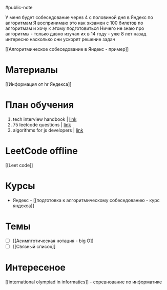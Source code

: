 
#public-note 

У меня будет собеседование через 4 с половиной дня в Яндекс по алгоритмам
Я воспринимаю это как экзамен с 100 билетов по алгоритмам и хочу к этому подготовиться
Ничего не знаю про алгоритмы - только давно изучал их в 14 году - уже 8 лет назад
интересно насколько они ускорят решение задач

[[Алгоритмическое собеседование в Яндекс - пример]]

# Материалы
[[Информация от hr Яндекса]]

# План обучения

1. tech interview handbook | [link](https://github.com/yangshun/tech-interview-handbook)
2. 75 leetcode questions | [link](https://www.teamblind.com/post/New-Year-Gift---Curated-List-of-Top-75-LeetCode-Questions-to-Save-Your-Time-OaM1orEU)
3. algorithms for js developers | [link](https://github.com/trekhleb/javascript-algorithms)

# LeetCode offline
[[Leet code]]


# Курсы

- Яндекс - [[подготовка к алгоритмическому собеседованию - курс яндекса]] 

# Темы

- [ ] [[Асимптотическая нотация - big O]]
- [ ] [[Связный список]]

# Интересеное
[[international olympiad in informatics]] - соревнование по информатике
